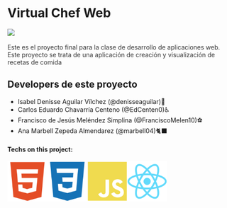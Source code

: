 
<div>
    <h1>Virtual Chef Web</h1> 
    <p align="left">
        <img src="https://img.shields.io/badge/STATUS-DEVELOPING%20-green">
    </p>
    <p style="color:#353535">Este es el proyecto final para la clase de desarrollo de aplicaciones web. Este proyecto se trata de una aplicación de creación y visualización de recetas de comida</p>
</div>

<div>
    <h2>Developers de este proyecto</h2>
    <ul>
        <li>Isabel Denisse Aguilar Vílchez (@denisseaguilar)🌸 </li>
        <li>Carlos Eduardo Chavarría Centeno (@EdCenten0)♿ </li>
        <li>Francisco de Jesús Meléndez Simplina (@FranciscoMelen10)⚽ </li>
        <li>Ana Marbell Zepeda Almendarez (@marbell04)🐈‍⬛ </li>
    </ul>
</div>


  <h4>Techs on this project:</h4>
    <div style="display:flex; flex-direction:row; width:100%;">
        <img src="https://github.com/devicons/devicon/blob/master/icons/html5/html5-plain.svg" alt="HTML5" width="90px"/>
        <img src="https://github.com/devicons/devicon/blob/master/icons/css3/css3-plain.svg" alt="CSS3" width="90px"/>
        <img src="https://github.com/devicons/devicon/blob/master/icons/javascript/javascript-plain.svg" alt="Javascript" width="90px"/>
        <img src="https://github.com/devicons/devicon/blob/master/icons/react/react-original.svg" alt="React.js" width="90px"/>
    </div>
</div>
